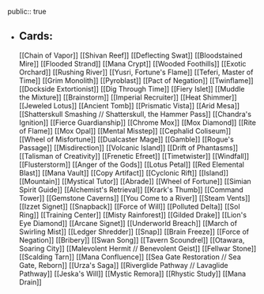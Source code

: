 public:: true
- ## Cards:
	[[Chain of Vapor]]
	[[Shivan Reef]]
	[[Deflecting Swat]]
	[[Bloodstained Mire]]
	[[Flooded Strand]]
	[[Mana Crypt]]
	[[Wooded Foothills]]
	[[Exotic Orchard]]
	[[Rushing River]]
	[[Yusri, Fortune's Flame]]
	[[Teferi, Master of Time]]
	[[Grim Monolith]]
	[[Pyroblast]]
	[[Pact of Negation]]
	[[Twinflame]]
	[[Dockside Extortionist]]
	[[Dig Through Time]]
	[[Fiery Islet]]
	[[Muddle the Mixture]]
	[[Brainstorm]]
	[[Imperial Recruiter]]
	[[Heat Shimmer]]
	[[Jeweled Lotus]]
	[[Ancient Tomb]]
	[[Prismatic Vista]]
	[[Arid Mesa]]
	[[Shatterskull Smashing // Shatterskull, the Hammer Pass]]
	[[Chandra's Ignition]]
	[[Fierce Guardianship]]
	[[Chrome Mox]]
	[[Mox Diamond]]
	[[Rite of Flame]]
	[[Mox Opal]]
	[[Mental Misstep]]
	[[Cephalid Coliseum]]
	[[Wheel of Misfortune]]
	[[Dualcaster Mage]]
	[[Gamble]]
	[[Rogue's Passage]]
	[[Misdirection]]
	[[Volcanic Island]]
	[[Drift of Phantasms]]
	[[Talisman of Creativity]]
	[[Frenetic Efreet]]
	[[Timetwister]]
	[[Windfall]]
	[[Flusterstorm]]
	[[Anger of the Gods]]
	[[Lotus Petal]]
	[[Red Elemental Blast]]
	[[Mana Vault]]
	[[Copy Artifact]]
	[[Cyclonic Rift]]
	[[Island]]
	[[Mountain]]
	[[Mystical Tutor]]
	[[Abrade]]
	[[Wheel of Fortune]]
	[[Simian Spirit Guide]]
	[[Alchemist's Retrieval]]
	[[Krark's Thumb]]
	[[Command Tower]]
	[[Gemstone Caverns]]
	[[You Come to a River]]
	[[Steam Vents]]
	[[Izzet Signet]]
	[[Snapback]]
	[[Force of Will]]
	[[Polluted Delta]]
	[[Sol Ring]]
	[[Training Center]]
	[[Misty Rainforest]]
	[[Gilded Drake]]
	[[Lion's Eye Diamond]]
	[[Arcane Signet]]
	[[Underworld Breach]]
	[[March of Swirling Mist]]
	[[Ledger Shredder]]
	[[Snap]]
	[[Brain Freeze]]
	[[Force of Negation]]
	[[Bribery]]
	[[Swan Song]]
	[[Tavern Scoundrel]]
	[[Otawara, Soaring City]]
	[[Malevolent Hermit // Benevolent Geist]]
	[[Fellwar Stone]]
	[[Scalding Tarn]]
	[[Mana Confluence]]
	[[Sea Gate Restoration // Sea Gate, Reborn]]
	[[Urza's Saga]]
	[[Riverglide Pathway // Lavaglide Pathway]]
	[[Jeska's Will]]
	[[Mystic Remora]]
	[[Rhystic Study]]
	[[Mana Drain]]
